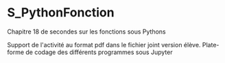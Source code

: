 # S_PythonFonction
Chapitre 18 de secondes sur les fonctions sous Pythons 

Support de l'activité au format pdf dans le fichier joint version élève.
Plate-forme de codage des différents programmes sous Jupyter
